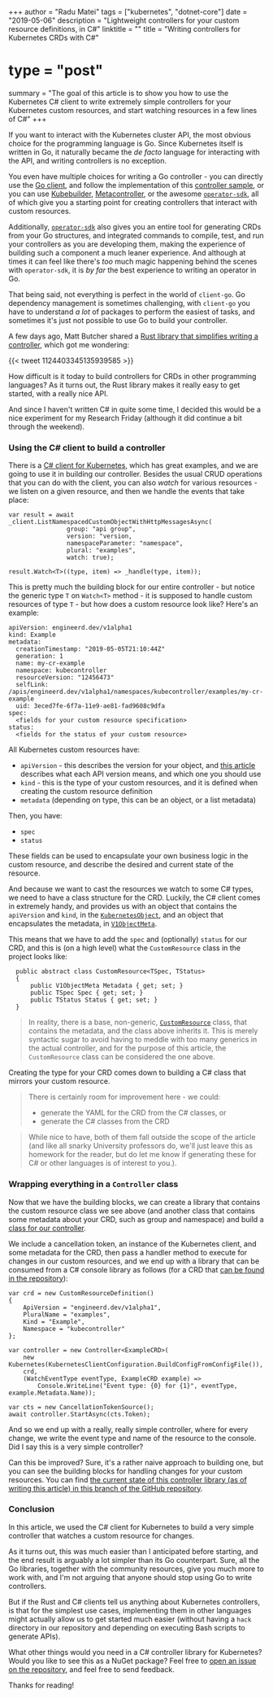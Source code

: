 +++
author = "Radu Matei"
tags = ["kubernetes", "dotnet-core"]
date = "2019-05-06"
description = "Lightweight controllers for your custom resource definitions, in C#"
linktitle = ""
title = "Writing controllers for Kubernetes CRDs with C#"
# type = "post"
summary = "The goal of this article is to show you how to use the Kubernetes C# client to write extremely simple controllers for your Kubernetes custom resources, and start watching resources in a few lines of C#"
+++

If you want to interact with the Kubernetes cluster API, the most obvious choice
for the programming language is Go. Since Kubernetes itself is written in Go, it
naturally became the _de facto_ language for interacting with the API, and
writing controllers is no exception.

You even have multiple choices for writing a Go controller - you can directly
use the [Go client][client-go], and follow the implementation of this
[controller sample][controller-example], or you can use
[Kubebuilder][kubebuilder], [Metacontroller], or the awesome
[`operator-sdk`][operator-sdk], all of which give you a starting point for
creating controllers that interact with custom resources.

Additionally, [`operator-sdk`][operator-sdk] also gives you an entire tool for
generating CRDs from your Go structures, and integrated commands to compile,
test, and run your controllers as you are developing them, making the experience
of building such a component a much leaner experience. And although at times it
can feel like there's _too_ much magic happening behind the scenes with
`operator-sdk`, it is _by far_ the best experience to writing an operator in Go.

That being said, not everything is perfect in the world of `client-go`. Go
dependency management is sometimes challenging, with `client-go` you have to
understand _a lot_ of packages to perform the easiest of tasks, and sometimes
it's just not possible to use Go to build your controller.

A few days ago, Matt Butcher shared a [Rust library that simplifies writing a
controller][operator-rs], which got me wondering:

{{< tweet 1124403345135939585 >}}

How difficult is it today to build controllers for CRDs in other programming
languages? As it turns out, the Rust library makes it really easy to get
started, with a really nice API.

And since I haven't written C# in quite some time, I decided this would be a
nice experiment for my Research Friday (although it did continue a bit through
the weekend).

### Using the C# client to build a controller

There is a [C# client for Kubernetes][kubernetes-csharp], which has great
examples, and we are going to use it in building our controller. Besides the
usual CRUD operations that you can do with the client, you can also _watch_ for
various resources - we listen on a given resource, and then we handle the events
that take place:

```
var result = await _client.ListNamespacedCustomObjectWithHttpMessagesAsync(
                group: "api group",
                version: "version,
                namespaceParameter: "namespace",
                plural: "examples",
                watch: true);

result.Watch<T>((type, item) => _handle(type, item));
```

This is pretty much the building block for our entire controller - but notice
the generic type `T` on `Watch<T>` method - it is supposed to handle custom
resources of type `T` - but how does a custom resource look like? Here's an
example:

```
apiVersion: engineerd.dev/v1alpha1
kind: Example
metadata:
  creationTimestamp: "2019-05-05T21:10:44Z"
  generation: 1
  name: my-cr-example
  namespace: kubecontroller
  resourceVersion: "12456473"
  selfLink: /apis/engineerd.dev/v1alpha1/namespaces/kubecontroller/examples/my-cr-example
  uid: 3eced7fe-6f7a-11e9-ae81-fad9608c9dfa
spec:
  <fields for your custom resource specification>
status:
  <fields for the status of your custom resource>
```

All Kubernetes custom resources have:

- `apiVersion` - this describes the version for your object, and [this
  article][apiversion-blog] describes what each API version means, and which one
  you should use
- `kind` - this is the type of your custom resources, and it is defined when
  creating the custom resource definition
- `metadata` (depending on type, this can be an object, or a list metadata)

Then, you have:

- `spec`
- `status`

These fields can be used to encapsulate your own business logic in the custom
resource, and describe the desired and current state of the resource.

And because we want to cast the resources we watch to some C# types, we need to
have a class structure for the CRD. Luckily, the C# client comes in extremely
handy, and provides us with an object that contains the `apiVersion` and `kind`,
in the [`KubernetesObject`][kubernetes-object], and an object that encapsulates
the metadata, in [`V1ObjectMeta`][object-meta].

This means that we have to add the `spec` and (optionally) `status` for our CRD,
and this is (on a high level) what the `CustomResource` class in the project
looks like:

```
  public abstract class CustomResource<TSpec, TStatus>
  {
      public V1ObjectMeta Metadata { get; set; }
      public TSpec Spec { get; set; }
      public TStatus Status { get; set; }
  }
```

> In reality, there is a base, non-generic, [`CustomResource`][custom-resource]
> class, that contains the metadata, and the class above inherits it. This is
> merely syntactic sugar to avoid having to meddle with too many generics in the
> actual controller, and for the purpose of this article, the `CustomResource`
> class can be considered the one above.

Creating the type for your CRD comes down to building a C# class that mirrors
your custom resource.

> There is certainly room for improvement here - we could:
>
> - generate the YAML for the CRD from the C# classes, or
> - generate the C# classes from the CRD

> While nice to have, both of them fall outside the scope of the article (and
> like all snarky University professors do, we'll just leave this as homework
> for the reader, but do let me know if generating these for C# or other
> languages is of interest to you.).

### Wrapping everything in a `Controller` class

Now that we have the building blocks, we can create a library that contains the
custom resource class we see above (and another class that contains some
metadata about your CRD, such as group and namespace) and build a [class for our
controller][controller].

We include a cancellation token, an instance of the Kubernetes client, and some
metadata for the CRD, then pass a handler method to execute for changes in our
custom resources, and we end up with a library that can be consumed from a C#
console library as follows (for a CRD that [can be found in the
repository][crd-cr]):

```
var crd = new CustomResourceDefinition()
{
    ApiVersion = "engineerd.dev/v1alpha1",
    PluralName = "examples",
    Kind = "Example",
    Namespace = "kubecontroller"
};

var controller = new Controller<ExampleCRD>(
    new Kubernetes(KubernetesClientConfiguration.BuildConfigFromConfigFile()),
    crd,
    (WatchEventType eventType, ExampleCRD example) =>
        Console.WriteLine("Event type: {0} for {1}", eventType, example.Metadata.Name));

var cts = new CancellationTokenSource();
await controller.StartAsync(cts.Token);
```

And so we end up with a really, really simple controller, where for every
change, we write the event type and name of the resource to the console. Did I
say this is a very simple controller?

Can this be improved? Sure, it's a rather naive approach to building one, but
you can see the building blocks for handling changes for your custom resources.
You can find [the current state of this controller library (as of writing this
article) in this branch of the GitHub repository][article-branch].

### Conclusion

In this article, we used the C# client for Kubernetes to build a very simple
controller that watches a custom resource for changes.

As it turns out, this was much easier than I anticipated before starting, and
the end result is arguably a lot simpler than its Go counterpart. Sure, all the
Go libraries, together with the community resources, give you much more to work
with, and I'm not arguing that anyone should stop using Go to write controllers.

But if the Rust and C# clients tell us anything about Kubernetes controllers, is
that for the simplest use cases, implementing them in other languages might
actually allow us to get started much easier (without having a `hack` directory
in our repository and depending on executing Bash scripts to generate APIs).

What other things would you need in a C# controller library for Kubernetes?
Would you like to see this as a NuGet package? Feel free to [open an issue on
the repository][issues], and feel free to send feedback.

Thanks for reading!

[client-go]: https://github.com/kubernetes/client-go
[controller-example]: https://github.com/kubernetes/sample-controller
[kubebuilder]:
  https://kubernetes.io/blog/2018/08/10/introducing-kubebuilder-an-sdk-for-building-kubernetes-apis-using-crds/
[metacontroller]: https://metacontroller.app/
[operator-sdk]: https://github.com/operator-framework/operator-sdk
[operator-rs]: https://github.com/clux/operator-rs
[kubernetes-csharp]: https://github.com/kubernetes-client/csharp
[apiversion-blog]:
  https://matthewpalmer.net/kubernetes-app-developer/articles/kubernetes-apiversion-definition-guide.html
[kubernetes-object]:
  https://github.com/kubernetes-client/csharp/blob/master/src/KubernetesClient/IKubernetesObject.cs
[object-meta]:
  https://github.com/kubernetes-client/csharp/blob/master/src/KubernetesClient/generated/Models/V1ObjectMeta.cs
[custom-resource]:
  https://github.com/engineerd/kubecontroller-csharp/blob/article/KubeController/CustomResource.cs
[controller]:
  https://github.com/engineerd/kubecontroller-csharp/blob/article/KubeController/Controller.cs
[crd-cr]:
  https://github.com/engineerd/kubecontroller-csharp/tree/article/KubeController.Sample/deploy
[article-branch]:
  https://github.com/engineerd/kubecontroller-csharp/tree/article
[issues]: https://github.com/engineerd/kubecontroller-csharp/issues

